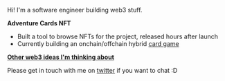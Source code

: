 Hi! I'm a software engineer building web3 stuff.

**Adventure Cards NFT**
- Built a tool to browse NFTs for the project, released hours after launch
- Currently building an onchain/offchain hybrid [card game](https://github.com/Adventure-Cards/game-client)

**[Other web3 ideas I'm thinking about](https://gist.github.com/0xOlias/f3be85188e86ff0fe91a6a6e0e821231)**

Please get in touch with me on [twitter](https://twitter.com/0xOlias) if you want to chat :D
